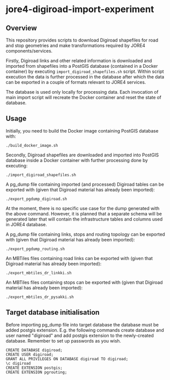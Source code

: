 # jore4-digiroad-import-experiment

## Overview

This repository provides scripts to download Digiroad shapefiles for road and stop geometries and make transformations required by JORE4 components/services.

Firstly, Digiroad links and other related information is downloaded and imported from shapefiles into a PostGIS database (contained in a Docker container) by executing `import_digiroad_shapefiles.sh` script. Within script execution the data is further processed in the database after which the data can be exported in a couple of formats relevant to JORE4 services.

The database is used only locally for processing data. Each invocation of main import script will recreate the Docker container and reset the state of database.

## Usage

Initially, you need to build the Docker image containing PostGIS database with:

```
./build_docker_image.sh
```

Secondly, Digiroad shapefiles are downloaded and imported into PostGIS database inside a Docker container with further processing done by executing:

```
./import_digiroad_shapefiles.sh
```

A pg_dump file containing imported (and processed) Digiroad tables can be exported with (given that Digiroad material has already been imported):

```
./export_pgdump_digiroad.sh
```

At the moment, there is no specific use case for the dump generated with the above command. However, it is planned that a separate schema will be generated later that will contain the infrastructure tables and columns used in JORE4 database.

A pg_dump file containing links, stops and routing topology can be exported with (given that Digiroad material has already been imported):

```
./export_pgdump_routing.sh
```

An MBTiles files containing road links can be exported with (given that Digiroad material has already been imported):

```
./export_mbtiles_dr_linkki.sh
```

An MBTiles files containing stops can be exported with (given that Digiroad material has already been imported):

```
./export_mbtiles_dr_pysakki.sh
```

## Target database initialisation

Before importing pg_dump file into target database the database must be added postgis extension. E.g. the following commands create database and user named "digiroad" and add postgis extension to the newly-created database. Remember to set up passwords as you wish.

```
CREATE DATABASE digiroad;
CREATE USER digiroad;
GRANT ALL PRIVILEGES ON DATABASE digiroad TO digiroad;
\c digiroad
CREATE EXTENSION postgis;
CREATE EXTENSION pgrouting;
```
